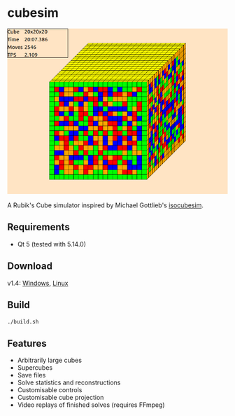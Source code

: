# cubesim

![](resources/images/cubesim.png)

A Rubik's Cube simulator inspired by Michael Gottlieb's [isocubesim](https://mzrg.com/rubik/iso/).

## Requirements

  - Qt 5 (tested with 5.14.0)

## Download

v1.4: [Windows](https://www.mediafire.com/file/sgjrreomune1jhz/cubesim_v1.4.zip/file), [Linux](https://www.mediafire.com/file/ilalrebsdj0l83c/cubesim_v1.4.zip/file)

## Build

    ./build.sh

## Features

  - Arbitrarily large cubes
  - Supercubes
  - Save files
  - Solve statistics and reconstructions
  - Customisable controls
  - Customisable cube projection
  - Video replays of finished solves (requires FFmpeg)
